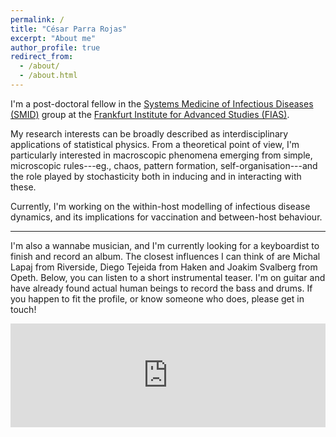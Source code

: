 ```yaml
---
permalink: /
title: "César Parra Rojas"
excerpt: "About me"
author_profile: true
redirect_from:
  - /about/
  - /about.html
---
```


I'm a post-doctoral fellow in the [Systems Medicine of Infectious Diseases (SMID)](http://systemsmedicine.de/) group at the [Frankfurt Institute for Advanced Studies (FIAS)](https://fias.uni-frankfurt.de/).

My research interests can be broadly described as interdisciplinary applications of statistical physics. From a theoretical point of view, I'm particularly interested in macroscopic phenomena emerging from simple, microscopic rules---eg., chaos, pattern formation, self-organisation---and the role played by stochasticity both in inducing and in interacting with these.

Currently, I'm working on the within-host modelling of infectious disease dynamics, and its implications for vaccination and between-host behaviour.

----

I'm also a wannabe musician, and I'm currently looking for a keyboardist to finish and record an album. The closest influences I can think of are Michal Lapaj from Riverside, Diego Tejeida from Haken and Joakim Svalberg from Opeth. Below, you can listen to a short instrumental teaser. I'm on guitar and have already found actual human beings to record the bass and drums. If you happen to fit the profile, or know someone who does, please get in touch!

<iframe width="100%" height="166" scrolling="no" frameborder="no" allow="autoplay" src="https://w.soundcloud.com/player/?url=https%3A//api.soundcloud.com/tracks/337056466&amp;color=%231fafde&amp;auto_play=false&amp;hide_related=false&amp;show_comments=true&amp;show_user=true&amp;show_reposts=false&amp;show_teaser=true"></iframe>
